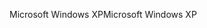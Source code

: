 <span data-ttu-id="8a11a-101">Microsoft Windows XP</span><span class="sxs-lookup"><span data-stu-id="8a11a-101">Microsoft Windows XP</span></span>